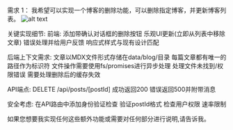 需求 1：
我希望可以实现一个博客的删除功能，可以删除指定博客，并更新博客列表。
![alt text](image.png)

关键实现细节:
前端:
添加带确认对话框的删除按钮
乐观UI更新(立即从列表中移除文章)
错误处理并给用户反馈
响应式样式与现有设计匹配

后端上下文需求:
文章以MDX文件形式存储在data/blog/目录
每篇文章都有唯一的路径作为标识符
文件操作需要使用fs/promises进行异步处理
处理文件未找到/权限错误
需要处理删除后的缓存失效

API端点:
DELETE /api/posts/[postId]
成功返回200
错误返回500并附带消息

安全考虑:
在API路由中添加身份验证检查
验证postId格式
检查用户权限
速率限制

如果您想要我实现任何这些额外功能或需要对任何部分进行说明,请告诉我。
